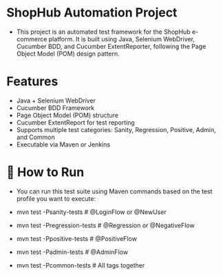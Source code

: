 #  ShopHub Automation Project
- This project is an automated test framework for the ShopHub e-commerce platform. It is built using Java, Selenium WebDriver, Cucumber BDD, and Cucumber ExtentReporter, following the Page Object Model (POM) design pattern.

# Features 

- Java + Selenium WebDriver
- Cucumber BDD Framework
- Page Object Model (POM) structure
- Cucumber ExtentReport for test reporting
- Supports multiple test categories: Sanity, Regression, Positive, Admin, and Common
- Executable via Maven or Jenkins

# 🚀 How to Run
- You can run this test suite using Maven commands based on the test profile you want to execute:

- mvn test -Psanity-tests         # @LoginFlow or @NewUser  
- mvn test -Pregression-tests     # @Regression or @NegativeFlow  
- mvn test -Ppositive-tests       # @PositiveFlow  
- mvn test -Padmin-tests          # @AdminFlow  
- mvn test -Pcommon-tests         # All tags together 


